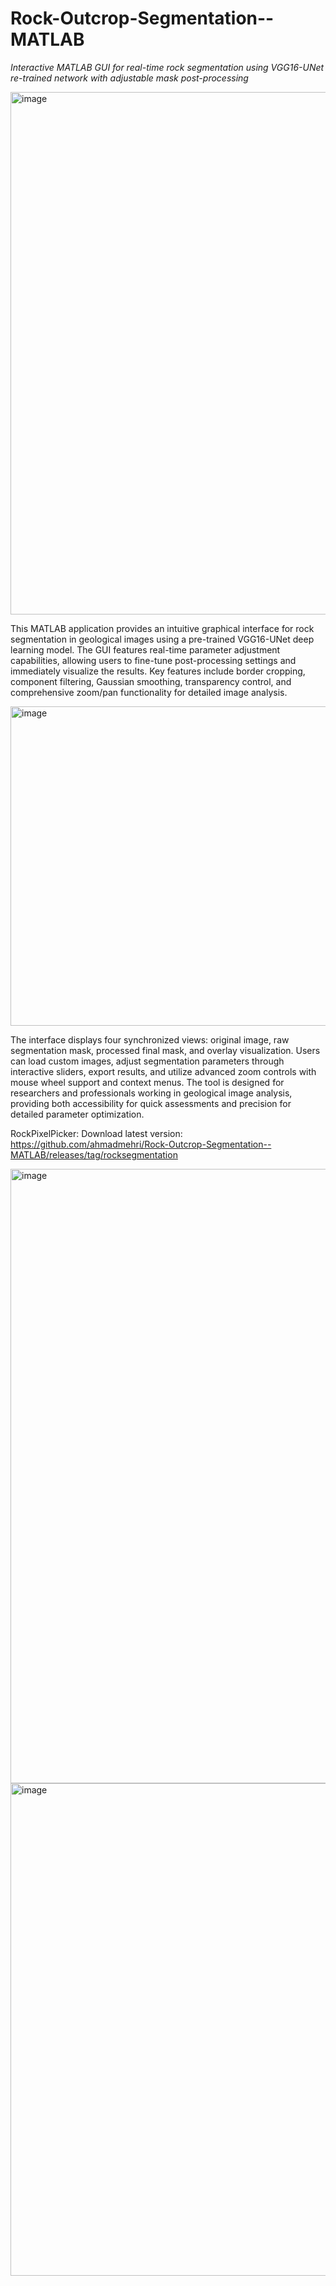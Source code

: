 # Rock-Outcrop-Segmentation--MATLAB
*Interactive MATLAB GUI for real-time rock segmentation using VGG16-UNet re-trained network with adjustable mask post-processing*

<img width="1395" height="836" alt="image" src="https://github.com/user-attachments/assets/e94dcf0b-399e-4aba-95ab-fc52d35d978f" />

This MATLAB application provides an intuitive graphical interface for rock segmentation in geological images using a pre-trained VGG16-UNet deep learning model. The GUI features real-time parameter adjustment capabilities, allowing users to fine-tune post-processing settings and immediately visualize the results. Key features include border cropping, component filtering, Gaussian smoothing, transparency control, and comprehensive zoom/pan functionality for detailed image analysis.

<img width="1425" height="511" alt="image" src="https://github.com/user-attachments/assets/52f58067-a34f-4ced-bb88-0e966336197e" />


The interface displays four synchronized views: original image, raw segmentation mask, processed final mask, and overlay visualization. Users can load custom images, adjust segmentation parameters through interactive sliders, export results, and utilize advanced zoom controls with mouse wheel support and context menus. The tool is designed for researchers and professionals working in geological image analysis, providing both accessibility for quick assessments and precision for detailed parameter optimization.

RockPixelPicker:
Download latest version: https://github.com/ahmadmehri/Rock-Outcrop-Segmentation--MATLAB/releases/tag/rocksegmentation

<img width="1861" height="983" alt="image" src="https://github.com/user-attachments/assets/b7230be1-ed8f-45ad-99ec-542dba2498df" />

<img width="1363" height="788" alt="image" src="https://github.com/user-attachments/assets/0bdbf6bb-4446-45a2-aa2c-49b27bcb860c" />


